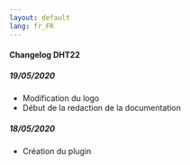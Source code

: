 ```yaml
---
layout: default
lang: fr_FR
---
```


#### Changelog DHT22

##### 19/05/2020
- Modification du logo
- Début de la redaction de la documentation

##### 18/05/2020

- Création du plugin
